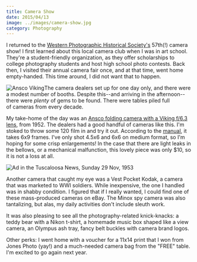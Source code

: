 ```yaml
---
title: Camera Show
date: 2015/04/13
image: ../images/camera-show.jpg
category: Photography
---
```


I returned to the [Western Photographic Historical Society's](http://www.wphsociety.org/) 57th(!) camera show! I first learned about this local camera club when I was in art school. They're a student-friendly organization, as they offer scholarships to college photography students and host high school photo contests. Back then, I visited their annual camera fair once, and at that time, went home empty-handed. This time around, I did not want that to happen.

![Ansco Viking](../images/agfa-ansco-viking.jpg)The camera dealers set up for one day only, and there were a modest number of booths. Despite this--and arriving in the afternoon--there were _plenty_ of gems to be found. There were tables piled full of cameras from every decade.

My take-home of the day was an [Ansco folding camera with a Viking f/6.3 lens](http://camerapedia.wikia.com/wiki/Ansco_Viking_6.3), from 1952. The dealers had a good handful of cameras like this. I'm stoked to throw some 120 film in and try it out. According to the [manual](http://www.butkus.org/chinon/ansco/ansco_viking/ansco_viking.pdf), it takes 6x9 frames. I've only shot 4.5x6 and 6x6 on medium format, so I'm hoping for some crisp enlargements! In the case that there are light leaks in the bellows, or a mechanical malfunction, this lovely piece was only $10, so it is not a loss at all.

![Ad in the Tuscaloosa News, Sunday 29 Nov, 1953](../images/ansco-ad.jpg 'Ad in the Tuscaloosa News, Sunday 29 Nov, 1953')

Another camera that caught my eye was a Vest Pocket Kodak, a camera that was marketed to WWI soldiers. While inexpensive, the one I handled was in shabby condition. I figured that if I really wanted, I could find one of these mass-produced cameras on eBay. The Minox spy camera was also tantalizing, but alas, my daily activities don't include sleuth work.

It was also pleasing to see all the photography-related knick-knacks: a teddy bear with a Nikon t-shirt, a homemade music box shaped like a view camera, an Olympus ash tray, fancy belt buckles with camera brand logos.

Other perks: I went home with a voucher for a 11x14 print that I won from Jones Photo (yay!) and a much-needed camera bag from the "FREE" table. I'm excited to go again next year.
